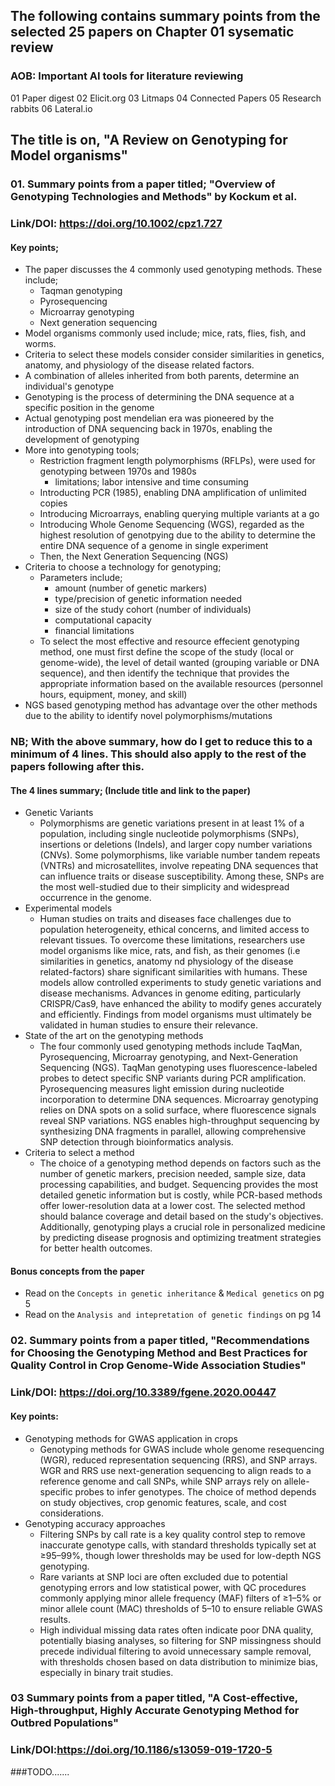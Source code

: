 ## The following contains summary points from the selected 25 papers on Chapter 01 sysematic review
### AOB: Important AI tools for literature reviewing 
01 Paper digest 
02 Elicit.org 
03 Litmaps
04 Connected Papers 
05 Research rabbits 
06 Lateral.io 
 
## The title is on, "A Review on Genotyping for Model organisms" 

### 01. Summary points from a paper titled; "Overview of Genotyping Technologies and Methods" by Kockum et al. 
### Link/DOI: https://doi.org/10.1002/cpz1.727

#### Key points; 
- The paper discusses the 4 commonly used genotyping methods. These include; 
  - Taqman genotyping
  - Pyrosequencing 
  - Microarray genotyping 
  - Next generation sequencing 
- Model organisms commonly used include; mice, rats, flies, fish, and worms. 
- Criteria to select these models consider consider similarities in genetics, anatomy, and physiology of the disease related factors. 
- A combination of alleles inherited from both parents, determine an individual's genotype 
- Genotyping is the process of determining the DNA sequence at a specific position in the genome 
- Actual genotyping post mendelian era was pioneered by the introduction of DNA sequencing back in 1970s, enabling the development of genotyping
- More into genotyping tools; 
   - Restriction fragment length polymorphisms (RFLPs), were used for genotyping between 1970s and 1980s 
      - limitations; labor intensive and time consuming 
   - Introducting PCR (1985), enabling DNA amplification of unlimited copies 
   - Introducing Microarrays, enabling querying multiple variants at a go
   - Introducing Whole Genome Sequencing (WGS), regarded as the highest resolution of genotpying due to the ability to determine the entire DNA sequence of a genome in single experiment 
   - Then, the Next Generation Sequencing (NGS) 
- Criteria to choose a technology for genotyping; 
   - Parameters include;
      - amount (number of genetic markers) 
      - type/precision of genetic information needed 
      - size of the study cohort (number of individuals) 
      - computational capacity 
      - financial limitations 
   - To select the most effective and resource effecient genotyping method, one must first define the scope of the study (local or genome-wide), the level of detail wanted (grouping variable or DNA sequence), and then identify the technique that provides the appropriate information based on the available resources (personnel hours, equipment, money, and skill) 
- NGS based genotyping method has advantage over the other methods due to the ability to identify novel polymorphisms/mutations

### NB; With the above summary, how do I get to reduce this to a minimum of 4 lines. This should also apply to the rest of the papers following after this. 

#### The 4 lines summary; (Include title and link to the paper) 
- Genetic Variants 
  - Polymorphisms are genetic variations present in at least 1% of a population, including single nucleotide polymorphisms (SNPs), insertions or deletions (Indels), and larger copy number variations (CNVs). Some polymorphisms, like variable number tandem repeats (VNTRs) and microsatellites, involve repeating DNA sequences that can influence traits or disease susceptibility. Among these, SNPs are the most well-studied due to their simplicity and widespread occurrence in the genome.
- Experimental models 
  - Human studies on traits and diseases face challenges due to population heterogeneity, ethical concerns, and limited access to relevant tissues. To overcome these limitations, researchers use model organisms like mice, rats, and fish, as their genomes (i.e similarities in genetics, anatomy nd physiology of the disease related-factors) share significant similarities with humans. These models allow controlled experiments to study genetic variations and disease mechanisms. Advances in genome editing, particularly CRISPR/Cas9, have enhanced the ability to modify genes accurately and efficiently. Findings from model organisms must ultimately be validated in human studies to ensure their relevance.
- State of the art on the genotyping methods 
  - The four commonly used genotyping methods include TaqMan, Pyrosequencing, Microarray genotyping, and Next-Generation Sequencing (NGS). TaqMan genotyping uses fluorescence-labeled probes to detect specific SNP variants during PCR amplification. Pyrosequencing measures light emission during nucleotide incorporation to determine DNA sequences. Microarray genotyping relies on DNA spots on a solid surface, where fluorescence signals reveal SNP variations. NGS enables high-throughput sequencing by synthesizing DNA fragments in parallel, allowing comprehensive SNP detection through bioinformatics analysis.
- Criteria to select a method 
  - The choice of a genotyping method depends on factors such as the number of genetic markers, precision needed, sample size, data processing capabilities, and budget. Sequencing provides the most detailed genetic information but is costly, while PCR-based methods offer lower-resolution data at a lower cost. The selected method should balance coverage and detail based on the study's objectives. Additionally, genotyping plays a crucial role in personalized medicine by predicting disease prognosis and optimizing treatment strategies for better health outcomes.

#### Bonus concepts from the paper 
- Read on the `Concepts in genetic inheritance` & `Medical genetics` on pg 5  
- Read on the `Analysis and intepretation of genetic findings` on pg 14


### 02. Summary points from a paper titled, "Recommendations for Choosing the Genotyping Method and Best Practices for Quality Control in Crop Genome-Wide Association Studies" 
### Link/DOI: https://doi.org/10.3389/fgene.2020.00447

#### Key points: 
- Genotyping methods for GWAS application in crops 
  - Genotyping methods for GWAS include whole genome resequencing (WGR), reduced representation sequencing (RRS), and SNP arrays. WGR and RRS use next-generation sequencing to align reads to a reference genome and call SNPs, while SNP arrays rely on allele-specific probes to infer genotypes. The choice of method depends on study objectives, crop genomic features, scale, and cost considerations.
- Genotyping accuracy approaches 
  - Filtering SNPs by call rate is a key quality control step to remove inaccurate genotype calls, with standard thresholds typically set at ≥95–99%, though lower thresholds may be used for low-depth NGS genotyping.
  - Rare variants at SNP loci are often excluded due to potential genotyping errors and low statistical power, with QC procedures commonly applying minor allele frequency (MAF) filters of ≥1–5% or minor allele count (MAC) thresholds of 5–10 to ensure reliable GWAS results.
  - High individual missing data rates often indicate poor DNA quality, potentially biasing analyses, so filtering for SNP missingness should precede individual filtering to avoid unnecessary sample removal, with thresholds chosen based on data distribution to minimize bias, especially in binary trait studies.

### 03 Summary points from a paper titled, "A Cost-effective, High-throughput, Highly Accurate Genotyping Method for Outbred Populations"
### Link/DOI:https://doi.org/10.1186/s13059-019-1720-5

###TODO....... 
